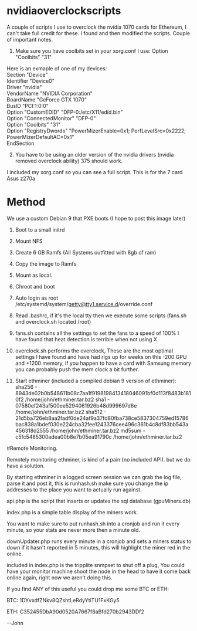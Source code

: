 # nvidiaoverclockscripts
A couple of scripts I use to overclock the nvidia 1070 cards for Ethereum, I can't take full credit for these.  I found and then modified the scripts.  Couple of important notes.

1.  Make sure you have coolbits set in your xorg.conf 
I use: Option         "Coolbits" "31"

Here is an exmaple of one of my devices:<br />
Section "Device"<br />
    Identifier     "Device0"<br />
    Driver         "nvidia"<br />
    VendorName     "NVIDIA Corporation"<br />
    BoardName      "GeForce GTX 1070"<br />
    BusID          "PCI:1:0:0"<br />
    Option         "CustomEDID" "DFP-0:/etc/X11/edid.bin"<br />
    Option         "ConnectedMonitor" "DFP-0"<br />
    Option         "Coolbits" "31"<br />
    Option  "RegistryDwords" "PowerMizerEnable=0x1; PerfLevelSrc=0x2222; PowerMizerDefaultAC=0x1"<br />
EndSection<br />

2.  You have to be using an older version of the nvidia drivers (nvidia removed overclock ability) 375 should work.


I included my xorg.conf so you can see a full script.  This is for the 7 card Asus z270a


# Method
We use a custom Debian 9 that PXE boots (I hope to post this image later)

1.  Boot to a small initrd

2.  Mount NFS

3.  Create 6 GB Ramfs (All Systems outfitted with 8gb of ram)

4.  Copy the image to Ramfs

5.  Mount as local.

6.  Chroot and boot

7.  Auto login as root /etc/systemd/system/getty@tty1.service.d/override.conf

8.  Read .bashrc, if it's the local tty then we execute some scripts (fans.sh and overclock.sh located /root)

9.  fans.sh contains all the settings to set the fans to a speed of 100% I have found that heat detection is terrible when not using X

10.  overclock.sh performs the overclock, These are the most optimal settings I have found and have had rigs up for weeks on this -200 GPU and +1200 memory, if you happen to have a card with Samsung memory you can probably push the mem clock a bit further.

11.  Start ethminer (included a compiled debian 9 version of ethminer):
	sha256 - 8943de02b0b548611b08c7aa1f9198198413418046091bf0d113f8483b1810f2  /home/john/ethminer.tar.bz2
	sha1 - 07580ef243af500ee5294061926b48d999697d6e  /home/john/ethminer.tar.bz2
	sha512 - 21d5ba726eb8aa2fadf0de24af9a37fd80fba738ce5837304759ed15786bac838a1bdef030e224cba32fee1243376cee496c361b4c8df83bb543a456318d2555  /home/john/ethminer.tar.bz2
	md5sum - c5fc5485300adea00b8e7b05ea91790c  /home/john/ethminer.tar.bz2

#Remote Monitoring.

Remotely monitoring ethminer, is kind of a pain (no included API).  but we do have a solution.

By starting ethminer in a logged screen session we can grab the log file, parse it and post it, this is runhash.sh make sure you change the ip addresses to the place you want to actually run against.

api.php is the script that inserts or updates the sql database (gpuMiners.db)

index.php is a simple table display of the miners work.

You want to make sure to put runhash.sh into a cronjob and run it every minute, so your stats are never more then a minute old.

downUpdater.php runs every minute in a cronjob and sets a miners status to down if it hasn't reported in 5 minutes, this will highlight the miner red in the online.

included in index.php is the tripplite snmpset to shut off a plug, You could have your monitor machine shoot the node in the head to have it come back online again, right now we aren't doing this.

If you find ANY of this useful you could drop me some BTC or ETH:

BTC: 1DYvxdfZNkv8QZshtLeRdyYtiTU1FxKGy5

ETH: C352455DbA90d0520A7667f8aBfd270b2943DDf2


--John
